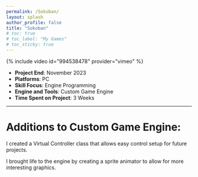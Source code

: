 ```yaml
---
permalink: /Sokoban/
layout: splash
author_profile: false
title: "Sokoban"
# toc: true
# toc_label: "My Games"
# toc_sticky: true
---
```

{% include video id="994538478" provider="vimeo" %}

- **Project End**: November 2023
- **Platforms**: PC
- **Skill Focus**: Engine Programming
- **Engine and Tools**: Custom Game Engine
- **Time Spent on Project**: 3 Weeks

---

# Additions to Custom Game Engine:

I created a Virtual Controller class that allows easy control setup for future projects.  

I brought life to the engine by creating a sprite animator to allow for more interesting graphics.

